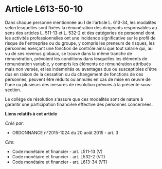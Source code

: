 # Article L613-50-10

Dans chaque personne mentionnée au I de l'article L. 613-34, les modalités selon lesquelles sont fixées la rémunération des
dirigeants responsables au sens des articles L. 511-13 et L. 532-2 et des catégories de personnel dont les activités
professionnelles ont une incidence significative sur le profil de risque de l'entreprise ou du groupe, y compris les preneurs
de risques, les personnes exerçant une fonction de contrôle ainsi que tout salarié qui, au vu de ses revenus globaux, se
trouve dans la même tranche de rémunération, prévoient les conditions dans lesquelles les éléments de rémunération variable,
y compris les éléments de rémunération attribués mais non versés, et les indemnités ou avantages dus ou susceptibles d'être
dus en raison de la cessation ou du changement de fonctions de ces personnes, peuvent être réduits ou annulés en cas de mise
en œuvre de l'une ou plusieurs des mesures de résolution prévues à la présente sous-section. 

Le collège de résolution s'assure que ces modalités sont de nature à garantir une participation financière effective des
personnes concernées.

**Liens relatifs à cet article**

_Créé par_:

  - ORDONNANCE n°2015-1024 du 20 août 2015 - art. 3

_Cite_:

  - Code monétaire et financier - art. L511-13 (V)
  - Code monétaire et financier - art. L532-2 (VT)
  - Code monétaire et financier - art. L613-34 (VT)
